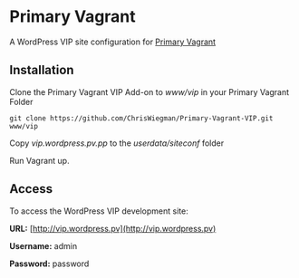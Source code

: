 Primary Vagrant
=============

A WordPress VIP site configuration for [Primary Vagrant](https://github.com/ChrisWiegman/Primary-Vagrant)

## Installation

Clone the Primary Vagrant VIP Add-on to _www/vip_ in your Primary Vagrant Folder

```git clone https://github.com/ChrisWiegman/Primary-Vagrant-VIP.git www/vip```

Copy _vip.wordpress.pv.pp_ to the _userdata/siteconf_ folder

Run Vagrant up.

## Access
To access the WordPress VIP development site:

**URL:** [http://vip.wordpress.pv](http://vip.wordpress.pv)

**Username:** admin

**Password:** password